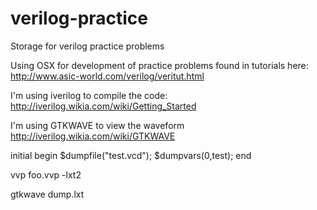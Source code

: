 # verilog-practice
Storage for verilog practice problems

Using OSX for development of practice problems found in tutorials here:
http://www.asic-world.com/verilog/veritut.html

I'm using iverilog to compile the code: 
http://iverilog.wikia.com/wiki/Getting_Started

I'm using GTKWAVE to view the waveform
http://iverilog.wikia.com/wiki/GTKWAVE

initial
 begin
    $dumpfile("test.vcd");
    $dumpvars(0,test);
 end

vvp foo.vvp -lxt2

gtkwave dump.lxt
